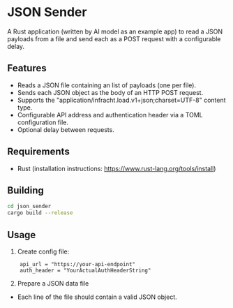 # JSON Sender

A Rust application (written by AI model as an example app) to read a JSON payloads from a file and send each as a POST request with a configurable delay.

## Features

* Reads a JSON file containing an list of payloads (one per file).
* Sends each JSON object as the body of an HTTP POST request.
* Supports the  "application/infracht.load.v1+json;charset=UTF-8" content type.
* Configurable API address and authentication header via a TOML configuration file.
* Optional delay between requests.

## Requirements

* Rust (installation instructions: https://www.rust-lang.org/tools/install)

## Building
````bash
cd json_sender
cargo build --release
````
## Usage
1. Create config file:
````Ini,Toml
    api_url = "https://your-api-endpoint"
    auth_header = "YourActualAuthHeaderString"
````
2. Prepare a JSON data file
* Each line of the file should contain a valid JSON object.

